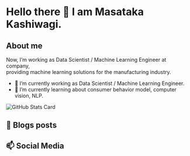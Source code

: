 # Hello there 👋 I am Masataka Kashiwagi.
## About me
Now, I’m working as Data Scientist / Machine Learning Engineer at company,   
providing machine learning solutions for the manufacturing industry.

- 🔭 I’m currently working as Data Scientist / Machine Learning Engineer.
- 🌱 I’m currently learning about consumer behavior model, computer vision, NLP.

![GitHub Stats Card](https://github-readme-stats.vercel.app/api?username=masatakashiwagi&show_icons=true&count_private=true)

## 📝 Blogs posts
## 📫 Social Media
